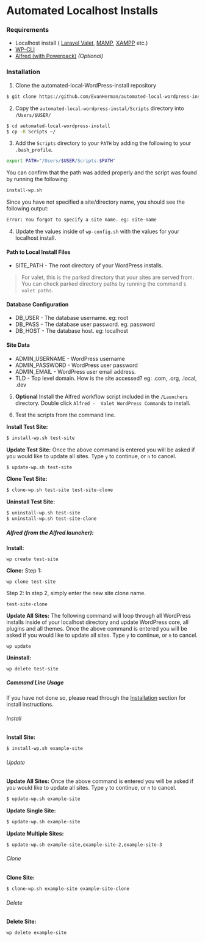 # Automated Localhost Installs #

### Requirements
* Localhost install ( [Laravel Valet](https://laravel.com/docs/master/valet#installation), [MAMP](https://www.mamp.info/en/), [XAMPP](https://www.apachefriends.org/index.html) etc.)
* [WP-CLI](http://wp-cli.org/)
* [Alfred (with Powerpack)](https://www.alfredapp.com/) *(Optional)*

### Installation

1) Clone the automated-local-WordPress-install repository
```bash
$ git clone https://github.com/EvanHerman/automated-local-wordpress-install.git
```

2) Copy the `automated-local-wordpress-instal/Scripts` directory into `/Users/$USER/`
```bash
$ cd automated-local-wordpress-install
$ cp -R Scripts ~/
```

3) Add the `Scripts` directory to your `PATH` by adding the following to your `.bash_profile`.
```bash
export PATH="/Users/$USER/Scripts:$PATH"
```

You can confirm that the path was added properly and the script was found by running the following:
```bash
install-wp.sh
```

Since you have not specified a site/directory name, you should see the following output:

```bash
Error: You forgot to specify a site name. eg: site-name
```

4) Update the values inside of `wp-config.sh` with the values for your localhost install.

#### Path to Local Install Files ####
* SITE_PATH - The root directory of your WordPress installs.

> For valet, this is the parked directory that your sites are served from. You can check parked directory paths by running the command `$ valet paths`.

#### Database Configuration ####
* DB_USER - The database username. eg: root
* DB_PASS - The database user password. eg: password
* DB_HOST - The database host. eg: localhost

#### Site Data ####
* ADMIN_USERNAME - WordPress username
* ADMIN_PASSWORD - WordPress user password
* ADMIN_EMAIL - WordPress user email address.
* TLD - Top level domain. How is the site accessed? eg: .com, .org, .local, .dev

5) **Optional** Install the Alfred workflow script included in the `/Launchers` directory. Double click `Alfred -  Valet WordPress Commands` to install.

6) Test the scripts from the command line.

**Install Test Site:**
```bash
$ install-wp.sh test-site
```

**Update Test Site:**
Once the above command is entered you will be asked if you would like to update all sites. Type `y` to continue, or `n` to cancel.
```bash
$ update-wp.sh test-site
```

**Clone Test Site:**
```bash
$ clone-wp.sh test-site test-site-clone
```

**Uninstall Test Site:**
```bash
$ uninstall-wp.sh test-site
$ uninstall-wp.sh test-site-clone
```

##### Alfred *(from the Alfred launcher)*: #####

**Install:**
```
wp create test-site
```

**Clone:**
Step 1:
```
wp clone test-site
```

Step 2:
In step 2, simply enter the new site clone name.
```
test-site-clone
```

**Update All Sites:**
The following command will loop through all WordPress installs inside of your localhost directory and update WordPress core, all plugins and all themes. Once the above command is entered you will be asked if you would like to update all sites. Type `y` to continue, or `n` to cancel.
```
wp update
```

**Uninstall:**
```
wp delete test-site
```

##### Command Line Usage #####

If you have not done so, please read through the [Installation](#Installation) section for install instructions.

###### Install

**Install Site:**
```bash
$ install-wp.sh example-site
```

###### Update

**Update All Sites:**
Once the above command is entered you will be asked if you would like to update all sites. Type `y` to continue, or `n` to cancel.
```bash
$ update-wp.sh example-site
```

**Update Single Site:**
```bash
$ update-wp.sh example-site
```

**Update Multiple Sites:**
```bash
$ update-wp.sh example-site,example-site-2,example-site-3
```

###### Clone

**Clone Site:**
```bash
$ clone-wp.sh example-site example-site-clone
```

###### Delete

**Delete Site:**
```
wp delete example-site
```
